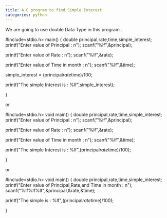```yaml
---
title: A C program to find Simple Interest
categories: python
---
```


We are going to use double Data Type in this program .

#include&lt;stdio.h&gt;
main()
{
double principal,rate,time,simple_interest;
printf("Enter value of Principal : n");
scanf("%lf",&amp;principal);

printf("Enter value of Rate : n");
scanf("%lf",&amp;rate);

printf("Enter value of Time in month : n");
scanf("%lf",&amp;time);

simple_interest = (principal*rate*time)/100;

printf("The simple Interest is : %lf",simple_interest);

}

or

#include&lt;stdio.h&gt;
void main()
{
double principal,rate,time,simple_interest;
printf("Enter value of Principal : n");
scanf("%lf",&amp;principal);

printf("Enter value of Rate : n");
scanf("%lf",&amp;rate);

printf("Enter value of Time in month : n");
scanf("%lf",&amp;time);

printf("The simple Interest is : %lf",(principal*rate*time)/100);

}

or

#include&lt;stdio.h&gt;
void main()
{
double principal,rate,time,simple_interest;
printf("Enter value of Principal,Rate,and Time in month : n");
scanf("%lf%lf%lf",&amp;principal,&amp;rate,&amp;time);

printf("The simple is : %lf",(principal*rate*time)/100);

}